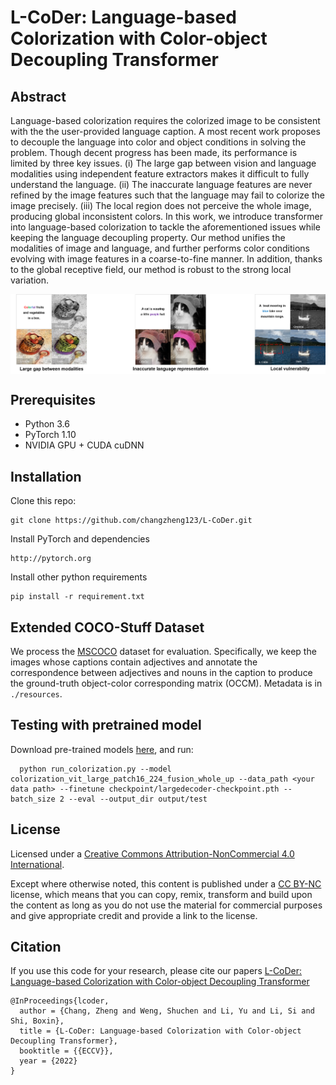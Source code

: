 # L-CoDer: Language-based Colorization with Color-object Decoupling Transformer

## Abstract
Language-based colorization requires the colorized image to be consistent with the the user-provided language caption. A most recent work proposes to decouple the language into color and object conditions in solving the problem. Though decent progress has been made, its performance is limited by three key issues. (i) The large gap between vision and language modalities using independent feature extractors makes it difficult to fully understand the language. (ii) The inaccurate language features are never refined by the image features such that the language may fail to colorize the image precisely. (iii) The local region does not perceive the whole image, producing global inconsistent colors. In this work, we introduce transformer into language-based colorization to tackle the aforementioned issues while keeping the language decoupling property. Our method unifies the modalities of image and language, and further performs color conditions evolving with image features in a coarse-to-fine manner. In addition, thanks to the global receptive field, our method is robust to the strong local variation.


 <img src="teaser.png" align=center />


## Prerequisites
* Python 3.6
* PyTorch 1.10
* NVIDIA GPU + CUDA cuDNN

## Installation
Clone this repo: 
```
git clone https://github.com/changzheng123/L-CoDer.git
```
Install PyTorch and dependencies
```
http://pytorch.org
```
Install other python requirements
```
pip install -r requirement.txt
```

## Extended COCO-Stuff Dataset

We process the [MSCOCO](https://cocodataset.org/) dataset for evaluation. Specifically, we keep the images whose captions contain adjectives and annotate the correspondence between adjectives and nouns in the caption to produce the ground-truth object-color corresponding matrix (OCCM). Metadata is in ``./resources``.

## Testing with pretrained model

Download pre-trained models [here](https://drive.google.com/file/d/1xA-4hzY-zBxtxywVw_9y2u17ExenRVju/view?usp=drive_link), and run:
```
  python run_colorization.py --model  colorization_vit_large_patch16_224_fusion_whole_up --data_path <your data path> --finetune checkpoint/largedecoder-checkpoint.pth --batch_size 2 --eval --output_dir output/test

```

## License
Licensed under a [Creative Commons Attribution-NonCommercial 4.0 International](https://creativecommons.org/licenses/by-nc/4.0/).

Except where otherwise noted, this content is published under a [CC BY-NC](https://creativecommons.org/licenses/by-nc/4.0/) license, which means that you can copy, remix, transform and build upon the content as long as you do not use the material for commercial purposes and give appropriate credit and provide a link to the license.

## Citation
If you use this code for your research, please cite our papers [L-CoDer: Language-based Colorization with Color-object Decoupling Transformer](https://ci.idm.pku.edu.cn/Weng_ECCV22g.pdf)
```
@InProceedings{lcoder,
  author = {Chang, Zheng and Weng, Shuchen and Li, Yu and Li, Si and Shi, Boxin},
  title = {L-CoDer: Language-based Colorization with Color-object Decoupling Transformer},
  booktitle = {{ECCV}},
  year = {2022}
}
```
